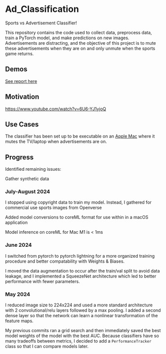 # Ad_Classification

Sports vs Advertisement Classifier!

This repository contains the code used to collect data, preprocess data, train a PyTorch model, and make predictions on new images. Advertisements are distracting, and the objective of this project is to mute these advertisements when they are on and only unmute when the sports game returns.

## Demos

[See report here](https://api.wandb.ai/links/antonryoung02_org/g0l4czrq)

## Motivation

https://www.youtube.com/watch?v=6U6-YJ1yjoQ

## Use Cases

The classifier has been set up to be executable on an [Apple Mac](./mac_inference) where it mutes the TV/laptop when advertisements are on.

## Progress

Identified remaining issues:

Gather synthetic data

### July-August 2024

I stopped using copyright data to train my model. Instead, I gathered for commercial use sports images from Openverse

Added model conversions to coreML format for use within in a macOS application

Model inference on coreML for Mac M1 is < 1ms

### June 2024

I switched from pytorch to pytorch lightning for a more organized training procedure and better compatability with Weights & Biases.

I moved the data augmentation to occur after the train/val split to avoid data leakage, and I implemented a SqueezeNet architecture which led to better performance with fewer parameters.

### May 2024

I reduced image size to 224x224 and used a more standard architecture with 2 convolutional/relu layers followed by a max pooling. I added a second dense layer so that the network can learn a nonlinear transformation of the feature maps.

My previous commits ran a grid search and then immediately saved the best model weights of the model with the best AUC. Because classifiers have so many tradeoffs between metrics, I decided to add a `PerformanceTracker` class so that I can compare models later.
